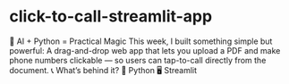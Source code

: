 # click-to-call-streamlit-app
🚀 AI + Python = Practical Magic  This week, I built something simple but powerful: A drag-and-drop web app that lets you upload a PDF and make phone numbers clickable — so users can tap-to-call directly from the document. 📞  What’s behind it?  🐍 Python  🖥️ Streamlit  
